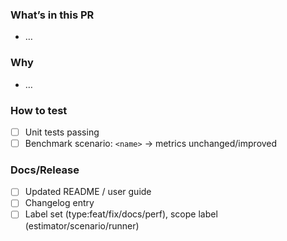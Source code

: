 <!-- .github/PULL_REQUEST_TEMPLATE/default.md -->
### What’s in this PR
- …

### Why
- …

### How to test
- [ ] Unit tests passing
- [ ] Benchmark scenario: `<name>` → metrics unchanged/improved

### Docs/Release
- [ ] Updated README / user guide
- [ ] Changelog entry
- [ ] Label set (type:feat/fix/docs/perf), scope label (estimator/scenario/runner)
